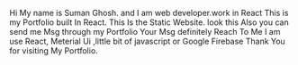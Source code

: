 Hi My name is Suman Ghosh. and I am web developer.work in React 
This is my Portfolio built In React.
This Is the Static Website.
look this 
Also you can send me Msg through my Portfolio
Your Msg definitely Reach To Me
I am use React, Meterial Ui ,little bit of javascript or Google Firebase
Thank You for visiting My Portfolio.
